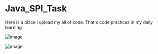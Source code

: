 # Java_SPI_Task
Here is a place i upload my all of code. That's code practices in my daily learning


![image](https://github.com/Soum-ik/Java_SPI_Task/assets/110479389/760b8eb2-7a8e-40e5-906a-7091ee147e43)

![image](https://github.com/Soum-ik/Java_SPI_Task/assets/110479389/35938de8-5bd1-494a-9f85-8032f88ace25)
